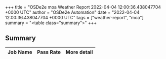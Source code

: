 +++
title = "OSDe2e moa Weather Report 2022-04-04 12:00:36.438047704 +0000 UTC"
author = "OSDe2e Automation"
date = "2022-04-04 12:00:36.438047704 +0000 UTC"
tags = ["weather-report", "moa"]
summary = "<table class=\"summary\"></table>"
+++
## Summary

| Job Name | Pass Rate | More detail |
|----------|-----------|-------------|





